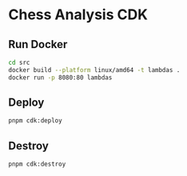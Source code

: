 # Chess Analysis CDK

## Run Docker

```sh
cd src
docker build --platform linux/amd64 -t lambdas .                                        
docker run -p 8080:80 lambdas
```

## Deploy

```sh
pnpm cdk:deploy
```

## Destroy

```sh
pnpm cdk:destroy
```
